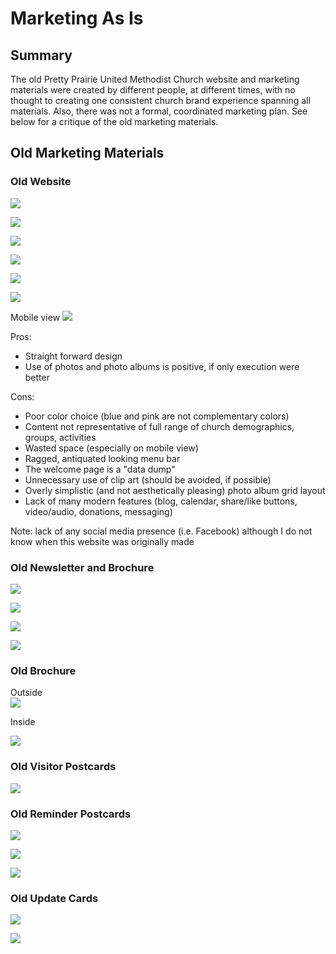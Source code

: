 # Marketing As Is

## Summary
The old Pretty Prairie United Methodist Church website and marketing materials were created by different people, at different times, with no thought to creating one consistent church brand experience spanning all materials. Also, there was not a formal, coordinated marketing plan. See below for a critique of the old marketing materials. 

## Old Marketing Materials

### Old Website

![](marketing-as-is/old-website-welcome-page.jpg)

![](marketing-as-is/old-website-times-of-worship.jpg)

![](marketing-as-is/old-website-fellowship-and-outreach.jpg)

![](marketing-as-is/old-website-photos.jpg)

![](marketing-as-is/old-website-youth-activities.jpg)

![](marketing-as-is/old-website-contact.jpg)

Mobile view
![](marketing-as-is/old-website-mobile.jpg)

Pros: 
* Straight forward design
* Use of photos and photo albums is positive, if only execution were better

Cons:
* Poor color choice (blue and pink are not complementary colors)
* Content not representative of full range of church demographics, groups, activities
* Wasted space (especially on mobile view)
* Ragged, antiquated looking menu bar
* The welcome page is a "data dump"
* Unnecessary use of clip art (should be avoided, if possible)
* Overly simplistic (and not aesthetically pleasing) photo album grid layout
* Lack of many modern features (blog, calendar, share/like buttons, video/audio, donations, messaging)

Note: lack of any social media presence (i.e. Facebook) although I do not know when this website was originally made

### Old Newsletter and Brochure
![](marketing-as-is/old-newsletter-page-1.jpg)

![](marketing-as-is/old-newsletter-page-2.jpg)

![](marketing-as-is/old-newsletter-page-3.jpg)

![](marketing-as-is/old-newsletter-page-4.jpg)

### Old Brochure

Outside<br>
![](marketing-as-is/old-brochure-outside.jpg)

Inside<br>

![](marketing-as-is/old-brochure-inside.jpg)

### Old Visitor Postcards

![](marketing-as-is/old-visitor-post-cards.jpg)

### Old Reminder Postcards

![](marketing-as-is/old-post-cards-page-1.jpg)

![](marketing-as-is/old-post-cards-page-2.jpg)

![](marketing-as-is/old-post-cards-page-3.jpg)

### Old Update Cards 
![](marketing-as-is/old-update-cards-page-1.jpg)

![](marketing-as-is/old-update-cards-page-2.jpg)

